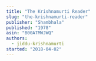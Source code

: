 ```yaml
---
title: "The Krishnamurti Reader"
slug: "the-krishnamurti-reader"
publisher: "Shambhala"
published: "1978"
asin: "B00ATMWJWQ"
authors:
  - jiddu-krishnamurti
started: "2018-04-02"
---
```

